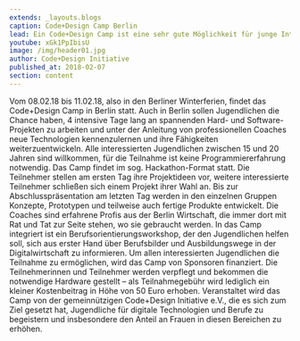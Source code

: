 ```yaml
---
extends: _layouts.blogs
caption: Code+Design Camp Berlin
lead: Ein Code+Design Camp ist eine sehr gute Möglichkeit für junge Interessierte (15-20 Jahre) einen genaueren Einblick in die Berufswelt Code und Design zu bekommen. Nicht nur Neulinge, sondern auch schon Fortgeschrittene kommen hierbei auf ihre Kosten in einem Camp voller neuer Erfahrungen, sozialer Kontakte, fachlicher Kompetenz und einer Menge Spaß. Ob man sich nun mit programmieren oder designen beschäftigt ist dir natürlich selbst überlassen. Oder hast du doch eher Lust auf ein Hardware-Projekt?
youtube: xGk1PpIbisU
image: /img/header01.jpg
author: Code+Design Initiative
published_at: 2018-02-07
section: content
---
```


Vom 08.02.18 bis 11.02.18, also in den Berliner Winterferien, findet das Code+Design Camp in Berlin statt. Auch in Berlin sollen Jugendlichen die Chance haben, 4 intensive Tage lang an spannenden Hard- und Software-Projekten zu arbeiten und unter der Anleitung von professionellen Coaches neue Technologien kennenzulernen und ihre Fähigkeiten weiterzuentwickeln. Alle interessierten Jugendlichen zwischen 15 und 20 Jahren sind willkommen, für die Teilnahme ist keine Programmiererfahrung notwendig.
Das Camp findet im sog. Hackathon-Format statt. Die Teilnehmer stellen am ersten Tag ihre Projektideen vor, weitere interessierte Teilnehmer schließen sich einem Projekt ihrer Wahl an. Bis zur Abschlusspräsentation am letzten Tag werden in den einzelnen Gruppen Konzepte, Prototypen und teilweise auch fertige Produkte entwickelt. Die Coaches sind erfahrene Profis aus der Berlin Wirtschaft, die immer dort mit Rat und Tat zur Seite stehen, wo sie gebraucht werden.
In das Camp integriert ist ein Berufsorientierungsworkshop, der den Jugendlichen helfen soll, sich aus erster Hand über Berufsbilder und Ausbildungswege in der Digitalwirtschaft zu informieren.
Um allen interessierten Jugendlichen die Teilnahme zu ermöglichen, wird das Camp von Sponsoren finanziert. Die Teilnehmerinnen und Teilnehmer werden verpflegt und bekommen die notwendige Hardware gestellt – als Teilnahmegebühr wird lediglich ein kleiner Kostenbeitrag in Höhe von 50 Euro erhoben.
Veranstaltet wird das Camp von der gemeinnützigen Code+Design Initiative e.V., die es sich zum Ziel gesetzt hat, Jugendliche für digitale Technologien und Berufe zu begeistern und insbesondere den Anteil an Frauen in diesen Bereichen zu erhöhen.